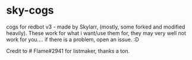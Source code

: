 # sky-cogs
cogs for redbot v3 - made by Skylarr, (mostly, some forked and modified heavily). These work for what i want/use them for, they may very well not work for you.... if there is a problem, open an issue. :D


Credit to # Flame#2941 for listmaker, thanks a ton.
